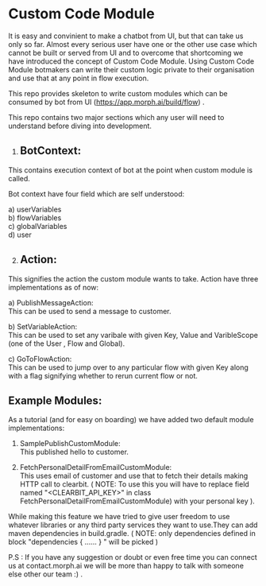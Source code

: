 # Custom Code Module
It is easy and convinient to make a chatbot from UI, but that can take us only so far. Almost every serious user have one or the other use case which cannot be built or served from UI and to overcome that shortcoming we have introduced the concept of Custom Code Module. Using Custom Code Module botmakers can write their custom logic private to their organisation and use that at any point in flow execution.

This repo provides skeleton to write custom modules which can be consumed by bot from UI (https://app.morph.ai/build/flow) .

This repo contains two major sections which any user will need to understand before diving into development.

1. ## BotContext:

This contains execution context of bot at the point when custom module is called.

Bot context have four field which are self understood:

a) userVariables  
b) flowVariables  
c) globalVariables  
d) user  

2. ## Action:

This signifies the action the custom module wants to take.
Action have three implementations as of now:

a) PublishMessageAction:  
This can be used to send a message to customer.

b) SetVariableAction:  
This can be used to set any varibale with given Key, Value and VaribleScope (one of the User , Flow and Global).

c) GoToFlowAction:  
This can be used to jump over to any particular flow with given Key along with a flag signifying whether to rerun current flow or not. 

## Example Modules:

As a tutorial (and for easy on boarding) we have added two default module implementations:

1) SamplePublishCustomModule:  
This published hello to customer.

2) FetchPersonalDetailFromEmailCustomModule:  
This uses email of customer and use that to fetch their details making HTTP call to clearbit.
( NOTE: To use this you will have to replace field named "<CLEARBIT_API_KEY>" in class FetchPersonalDetailFromEmailCustomModule) with your personal key ).


While making this feature we have tried to give user freedom to use whatever libraries or any third party services they want to use.They can add
maven dependencies in build.gradle.
( NOTE: only dependencies defined in block "dependencies { ...<Your Dependecies Go Here>... } " will be picked )

P.S : If you have any suggestion or doubt or even free time you can connect us at contact.morph.ai we will be more than happy to talk with someone else other our team :) .
